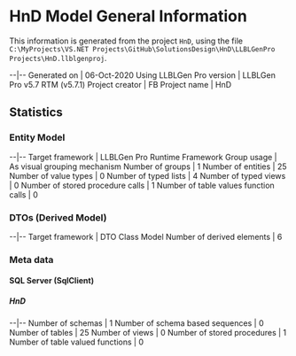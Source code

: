 ﻿HnD Model General Information
==========================

This information is generated from the project `HnD`, using the file `C:\MyProjects\VS.NET Projects\GitHub\SolutionsDesign\HnD\LLBLGenPro Projects\HnD.llblgenproj`. 

--|--
Generated on | 06-Oct-2020
Using LLBLGen Pro version | LLBLGen Pro v5.7 RTM (v5.7.1)
Project creator | FB
Project name | HnD

## Statistics

### Entity Model

--|--
Target framework | LLBLGen Pro Runtime Framework
Group usage | As visual grouping mechanism
Number of groups | 1
Number of entities | 25
Number of value types | 0
Number of typed lists | 4
Number of typed views | 0
Number of stored procedure calls | 1
Number of table values function calls | 0

### DTOs (Derived Model)

--|--
Target framework | DTO Class Model
Number of derived elements | 6

### Meta data

#### SQL Server (SqlClient)

##### HnD

--|--
Number of schemas | 1
Number of schema based sequences | 0
Number of tables | 25
Number of views | 0
Number of stored procedures | 1
Number of table valued functions | 0
 